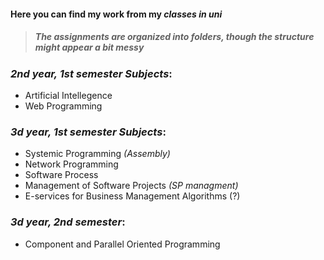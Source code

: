 #### Here you can find my work from my ***classes in uni***
>##### The assignments are organized into folders, though the structure might appear a bit messy

### ***2nd year, 1st semester Subjects***:
- Artificial Intellegence
- Web Programming

### ***3d year, 1st semester Subjects***:
- Systemic Programming *(Assembly)*
- Network Programming
- Software Process
- Management of Software Projects *(SP managment)*
- E-services for Business Management Algorithms (?)

### ***3d year, 2nd semester***:
- Component and Parallel Oriented Programming
